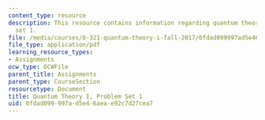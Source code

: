 ```yaml
---
content_type: resource
description: This resource contains information regarding quantum theory I, problem
  set 1.
file: /media/courses/8-321-quantum-theory-i-fall-2017/0fdad099997ad5e46aeae92c7d27cea7_MIT8_321F17_Pset1.pdf
file_type: application/pdf
learning_resource_types:
- Assignments
ocw_type: OCWFile
parent_title: Assignments
parent_type: CourseSection
resourcetype: Document
title: Quantum Theory I, Problem Set 1
uid: 0fdad099-997a-d5e4-6aea-e92c7d27cea7
---
```

